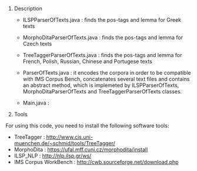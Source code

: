 
1. Description

   - ILSPParserOfTexts.java :  finds the pos-tags and lemma for Greek texts 
   
   - MorphoDitaParserOfTexts.java : finds the pos-tags and lemma for Czech texts
   
   - TreeTaggerParserOfTexts.java : finds the pos-tags and lemma for French, Polish, Russian, Chinese and Portugese texts

   - ParserOfTexts.java : it encodes the corpora in order to be compatible with IMS Corpus Bench, concatenates several                             text files and contains an abstract method, which is implemeted by ILSPParserOfTexts,
                          MorphoDitaParserOfTexts and TreeTaggerParserOfTexts classes.

   - Main.java :  

2. Tools 

 For using this code, you need to install the following software tools:
 - TreeTagger : http://www.cis.uni-muenchen.de/~schmid/tools/TreeTagger/
 - MorphoDita : https://ufal.mff.cuni.cz/morphodita/install
 - ILSP_NLP : http://nlp.ilsp.gr/ws/
 - IMS Corpus WorkBench : http://cwb.sourceforge.net/download.php


